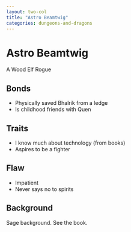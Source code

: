 ```yaml
---
layout: two-col
title: "Astro Beamtwig"
categories: dungeons-and-dragons
---
```


# Astro Beamtwig

A Wood Elf Rogue

## Bonds

* Physically saved Bhalrik from a ledge
* Is childhood friends with Quen

## Traits

* I know much about technology (from books)
* Aspires to be a fighter

## Flaw

* Impatient
* Never says no to spirits

## Background

Sage background. See the book.
